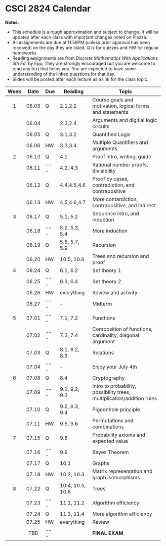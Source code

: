 # CSCI 2824 Calendar

**Notes**:
- This schedule is a rough approximation and subject to change. It will be updated after each class with important changes noted on Piazza. 
- All assignments are due at 11:59PM (unless prior approval has been received) on the day they are listed. Q is for quizzes and HW for regular homeworks.
- Reading assignments are from _Discrete Mathematics With Applications, 5th Ed._ by Epp; They are strongly encouraged but you are welcome to read any text that helps you. You are expected to have some understanding of the linked questions for that day. 
- Slides will be posted after each lecture as a link for the class topic. 

| Week   | Date         | Due |Reading         |                   Topic             	    | 
|:------:|:------------:| ---|----------------| ------------------------------------------|
| 1      | 06.03        | Q  |2.1,2.2         | Course goals and motivation, logical forms and statements    |
|        | 06.04        |    |2.3,2.4         | Arguments and digitial logic circuits					  | 
|        | 06.05        | Q  |3.1,3.2         | Quantified Logic      |
|        | 06.06        | HW |3.3,3.4         | Multiple Quantifiers and arguments                  |
| 2      | 06.10        | Q  |4.1             | Proof intro, writing, guide              |	
|        | 06.11        | ---|4.2, 4.3        | Rational number proofs, divisibility	      |
|        | 06.12        | Q  |4.4,4.5,4.6     | Proof by cases, contradiction, and contrapositive        |	
|        | 06.13        | HW |4.5,4.6,4.7     | More contardiction, contrapositive, and indirect               |
|  3     | 06.17        | Q  |5.1, 5.2        | Sequence intro, and induction          |
|        | 06.18        | ---|5.2, 5.3, 5.4   | More induction      |	
|        | 06.19        | Q  |5.6, 5.7, 5.9   |	Recursion     |
|        | 06.20        | HW |10.5, 10.6      | Trees and recursion and proof	  |	
| 4      | 06.24        | Q  |6.1, 6.2        |	Set theory 1		  |
|        | 06.25        | ---|6.3, 6.4        | Set theory 2	  		  |	
|        | 06.26        | HW |everything      | Review and activity		  		  |	
|        | 06.27        | ---|-               | Midterm        |
| 5      | 07.01        | ---|7.1, 7.2        | Functions     |
|        | 07.02        | ---|7.3, 7.4        | Composition of functions, cardinality, diagonal argument  |	
|        | 07.03        | Q  |8.1, 8.2, 8.3   | Relations         |	
|        | 07.04        | ---|-               | Enjoy your July 4th				  |	
|  6     | 07.08        | Q  |8.4             | Cryptography            |	
|        | 07.09        | ---|9.1, 9.2, 9.3   | Intro to probability, possibility trees, multiplication/addition rules   |	
|        | 07.10        | Q  |9.2, 9.3, 9.4   | Pigeonhole principle 			  |	
|        | 07.11        | HW |9.5, 9.6        | Permutations and combinations                          |	
| 7      | 07.15        | Q  |9.8             | Probability axioms and expected value                      |	
|        | 07.16        | ---|9.9             | Bayes Theorem 			  	    |	
|        | 07.17        | Q  |10.1            | Graphs					  |	
|        | 07.18        | HW |10.2, 10.3      | Matrix representation and graph isomorphisms                      |	
| 8      | 07.22        | Q  |10.4, 10.5, 10.6 | Trees              |	
|        | 07.23        | ---|11.1, 11.2   	  |  Algorithm efficiency      |	
|        | 07.24        | Q  |11.3, 11.4      |  More algorithm efficiency                  |	
|        | 07.25        | HW |everything      |	 Review      |	
|        | TBD          | ---|               | **FINAL EXAM**                      |

